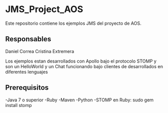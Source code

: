 # JMS_Project_AOS
Este repositorio contiene los ejemplos JMS del proyecto de AOS. 

## Responsables
Daniel Correa
Cristina Extremera

Los ejemplos estan desarrollados con Apollo bajo el protocolo STOMP y son un HelloWorld y un Chat funcionando bajo clientes de desarrollados en diferentes lenguajes

## Prerequisitos 

-Java 7 o superior
-Ruby 
-Maven 
-Python 
-STOMP en Ruby: 
	sudo gem install stomp


